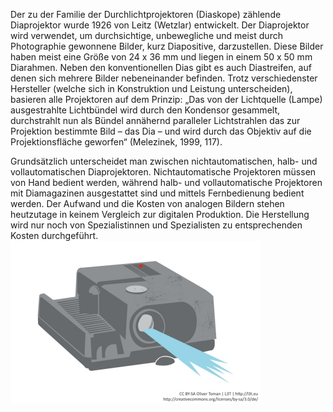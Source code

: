 Der zu der Familie der Durchlichtprojektoren (Diaskope) zählende Diaprojektor wurde 1926 von Leitz (Wetzlar) entwickelt. Der Diaprojektor wird verwendet, um durchsichtige, unbewegliche und meist durch Photographie gewonnene Bilder, kurz Diapositive, darzustellen. Diese Bilder haben meist eine Größe von 24 x 36 mm und liegen in einem 50 x 50 mm Diarahmen. Neben den konventionellen Dias gibt es auch Diastreifen, auf denen sich mehrere Bilder nebeneinander befinden. Trotz verschiedenster Hersteller (welche sich in Konstruktion und Leistung unterscheiden), basieren alle Projektoren auf dem Prinzip: „Das von der Lichtquelle (Lampe) ausgestrahlte Lichtbündel wird durch den Kondensor gesammelt, durchstrahlt nun als Bündel annähernd paralleler Lichtstrahlen das zur Projektion bestimmte Bild – das Dia – und wird durch das Objektiv auf die Projektionsfläche geworfen“ (Melezinek, 1999, 117).

Grundsätzlich unterscheidet man zwischen nichtautomatischen, halb- und vollautomatischen Diaprojektoren. Nichtautomatische Projektoren müssen von Hand bedient werden, während halb- und vollautomatische Projektoren mit Diamagazinen ausgestattet sind und mittels Fernbedienung bedient werden. Der Aufwand und die Kosten von analogen Bildern stehen heutzutage in keinem Vergleich zur digitalen Produktion. Die Herstellung wird nur noch von Spezialistinnen und Spezialisten zu entsprechenden Kosten durchgeführt.
![Diaprojektor](img/9577476322_34ec2ed8b7_o.jpg)
